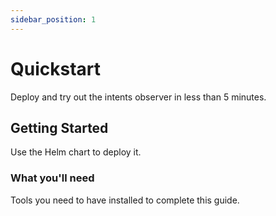 ```yaml
---
sidebar_position: 1
---
```


# Quickstart

Deploy and try out the intents observer in less than 5 minutes.

## Getting Started

Use the Helm chart to deploy it.

### What you'll need

Tools you need to have installed to complete this guide.
